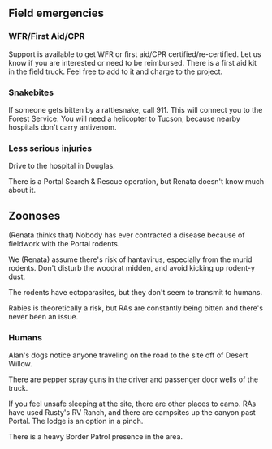 ## Field emergencies

### WFR/First Aid/CPR

Support is available to get WFR or first aid/CPR certified/re-certified. Let us know if you are interested or need to be reimbursed. There is a first aid kit in the field truck. Feel free to add to it and charge to the project.

### Snakebites

If someone gets bitten by a rattlesnake, call 911. This will connect you to the Forest Service. You will need a helicopter to Tucson, because nearby hospitals don't carry antivenom.

### Less serious injuries

Drive to the hospital in Douglas.

There is a Portal Search & Rescue operation, but Renata doesn't know much about it.

## Zoonoses

(Renata thinks that) Nobody has ever contracted a disease because of fieldwork with the Portal rodents. 

We (Renata) assume there's risk of hantavirus, especially from the murid rodents. Don't disturb the woodrat midden, and avoid kicking up rodent-y dust.

The rodents have ectoparasites, but they don't seem to transmit to humans. 

Rabies is theoretically a risk, but RAs are constantly being bitten and there's never been an issue. 

### Humans

Alan's dogs notice anyone traveling on the road to the site off of Desert Willow. 

There are pepper spray guns in the driver and passenger door wells of the truck.

If you feel unsafe sleeping at the site, there are other places to camp. RAs have used Rusty's RV Ranch, and there are campsites up the canyon past Portal. The lodge is an option in a pinch.

There is a heavy Border Patrol presence in the area. 
